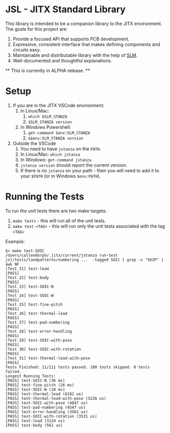 # JSL - JITX Standard Library

This library is intended to be a companion library to the
JITX environment. The goals for this project are:

1.  Provide a focused API that supports PCB development.
2.  Expressive, consistent interface that makes defining components and circuits easy.
3.  Maintainable and distributable library with the help of [SLM](https://github.com/StanzaOrg/slm).
4.  Well-documented and thoughtful explanations.

** This is currently in ALPHA release. **

# Setup

1.  If you are in the JITX VSCode environment:
    1.  In Linux/Mac:
        1.  `which $SLM_STANZA`
        2.  `$SLM_STANZA version`
    2.  In Windows Powershell:
        1.  `get-command $env:SLM_STANZA`
        2.  `&$env:SLM_STANZA version`
2.  Outside the VSCode
    1.  You need to have `jstanza` on the `PATH`.
    2.  In Linux/Mac: `which jstanza`
    3.  In Windows: `get-command jstanza`
    4.  `jstanza version` should report the current version.
    5.  If there is no `jstanza` on your path - then you will need to add it to your `$PATH` (or in Windows `$env:PATH`).


# Running the Tests

To run the unit tests there are two make targets:

1.  `make tests` - this will run all of the unit tests.
2.  `make test-<TAG>` - this will run only the unit tests associated with the tag `<TAG>`

Example:

```
$> make test-SOIC
/Users/callendorph/.jitx/current/jstanza run-test jsl/tests/landpatterns/numbering ...  -tagged SOIC | grep -v "SKIP" | awk NF
[Test 21] test-lead
[PASS]
[Test 22] test-body
[PASS]
[Test 23] test-SOIC-N
[PASS]
[Test 24] test-SOIC-W
[PASS]
[Test 25] test-fine-pitch
[PASS]
[Test 26] test-thermal-lead
[PASS]
[Test 27] test-pad-numbering
[PASS]
[Test 28] test-error-handling
[PASS]
[Test 29] test-SOIC-with-pose
[PASS]
[Test 30] test-SOIC-with-rotation
[PASS]
[Test 31] test-thermal-lead-with-pose
[PASS]
Tests Finished: 11/111 tests passed. 100 tests skipped. 0 tests failed.
Longest Running Tests:
[PASS] test-SOIC-N (36 ms)
[PASS] test-fine-pitch (26 ms)
[PASS] test-SOIC-W (10 ms)
[PASS] test-thermal-lead (6181 us)
[PASS] test-thermal-lead-with-pose (5226 us)
[PASS] test-SOIC-with-pose (4847 us)
[PASS] test-pad-numbering (4547 us)
[PASS] test-error-handling (3561 us)
[PASS] test-SOIC-with-rotation (3531 us)
[PASS] test-lead (3124 us)
[PASS] test-body (561 us)

```